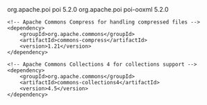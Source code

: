 <dependencies>
    <!-- Apache POI for Excel operations -->
    <dependency>
        <groupId>org.apache.poi</groupId>
        <artifactId>poi</artifactId>
        <version>5.2.0</version>
    </dependency>
    <dependency>
        <groupId>org.apache.poi</groupId>
        <artifactId>poi-ooxml</artifactId>
        <version>5.2.0</version>
    </dependency>

    <!-- Apache Commons Compress for handling compressed files -->
    <dependency>
        <groupId>org.apache.commons</groupId>
        <artifactId>commons-compress</artifactId>
        <version>1.21</version>
    </dependency>

    <!-- Apache Commons Collections 4 for collections support -->
    <dependency>
        <groupId>org.apache.commons</groupId>
        <artifactId>commons-collections4</artifactId>
        <version>4.5</version>
    </dependency>
</dependencies>
